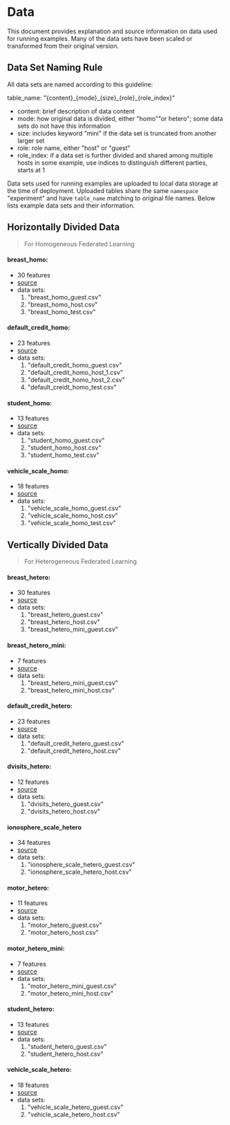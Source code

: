 # Data

This document provides explanation and source information on data used for running examples. 
Many of the data sets have been scaled or transformed from their original version.

## Data Set Naming Rule 
All data sets are named according to this guideline: 

table_name: "{content}\_{mode}\_{size}\_{role}\_{role_index}"

- content: brief description of data content
- mode: how original data is divided, either "homo""or hetero"; some data sets do not have this information
- size: includes keyword "mini" if the data set is truncated from another larger set
- role: role name, either "host" or "guest"
- role_index: if a data set is further divided and shared among multiple hosts in some example, 
use indices to distinguish different parties, starts at 1 

Data sets used for running examples are uploaded to local data storage at the time of deployment. 
Uploaded tables share the same `namespace` "experiment" and have `table_name` matching to original file names.
Below lists example data sets and their information. 

## Horizontally Divided Data
> For Homogeneous Federated Learning

#### breast_homo:
- 30 features
- [source](https://www.kaggle.com/uciml/breast-cancer-wisconsin-data)
- data sets: 
    1. "breast_homo_guest.csv"
    2. "breast_homo_host.csv"
    3. "breast_homo_test.csv"

#### default_credit_homo:
- 23 features
- [source](https://archive.ics.uci.edu/ml/datasets/default+of+credit+card+clients)
- data sets: 
    1. "default_credit_homo_guest.csv"
    2. "default_credit_homo_host_1.csv"
    3. "default_credit_homo_host_2.csv"
    4. "default_creidt_homo_test.csv"

#### student_homo:
- 13 features
- [source](https://archive.ics.uci.edu/ml/datasets/student+performance)
- data sets:
    1. "student_homo_guest.csv"
    2. "student_homo_host.csv"
    3. "student_homo_test.csv"

#### vehicle\_scale_homo:
- 18 features
- [source](https://archive.ics.uci.edu/ml/datasets/Statlog+(Vehicle+Silhouettes))
- data sets:
    1. "vehicle_scale_homo_guest.csv"
    2. "vehicle_scale_homo_host.csv"
    3. "vehicle_scale_homo_test.csv"

## Vertically Divided Data
> For Heterogeneous Federated Learning

#### breast_hetero:
- 30 features
- [source](https://www.kaggle.com/uciml/breast-cancer-wisconsin-data)
- data sets:
    1. "breast_hetero_guest.csv"
    2. "breast_hetero_host.csv"
    3. "breast_hetero_mini_guest.csv"

#### breast_hetero_mini:
- 7 features
- [source](https://www.kaggle.com/uciml/breast-cancer-wisconsin-data)
- data sets:
    1. "breast_hetero_mini_guest.csv"
    2. "breast_hetero_mini_host.csv"

#### default_credit_hetero:
- 23 features
- [source](https://archive.ics.uci.edu/ml/datasets/default+of+credit+card+clients)
- data sets:
    1. "default_credit_hetero_guest.csv"
    2. "default_credit_hetero_host.csv"

#### dvisits_hetero:
- 12 features
- [source](https://www.rdocumentation.org/packages/faraway/versions/1.0.7/topics/dvisits)
- data sets:
    1. "dvisits_hetero_guest.csv"
    2. "dvisits_hetero_host.csv"

#### ionosphere_scale_hetero
- 34 features
- [source](https://www.csie.ntu.edu.tw/~cjlin/libsvmtools/datasets/binary/ionosphere_scale)
- data sets:
    1. "ionosphere_scale_hetero_guest.csv"
    2. "ionosphere_scale_hetero_host.csv"

#### motor_hetero:
- 11 features
- [source](https://www.kaggle.com/wkirgsn/electric-motor-temperature)
- data sets:
    1. "motor_hetero_guest.csv"
    2. "motor_hetero_host.csv"

#### motor_hetero_mini:
- 7 features
- [source](https://www.kaggle.com/wkirgsn/electric-motor-temperature)
- data sets:
    1. "motor_hetero_mini_guest.csv"
    2. "motor_hetero_mini_host.csv"
    
#### student_hetero:
- 13 features
- [source](https://archive.ics.uci.edu/ml/datasets/student+performance)
- data sets:
    1. "student_hetero_guest.csv"
    2. "student_hetero_host.csv"

#### vehicle_scale_hetero:
- 18 features
- [source](https://archive.ics.uci.edu/ml/datasets/Statlog+(Vehicle+Silhouettes))
- data sets:
    1. "vehicle_scale_hetero_guest.csv"
    2. "vehicle_scale_hetero_host.csv"

